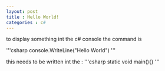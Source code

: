 ```yaml
---
layout: post
title : Hello World!
categories : c#
---
```

to display something int the c# console the command is 

'''csharp
console.WriteLine("Hello World")
'''

this needs to be written int the :
'''csharp
static void main(){}
'''
